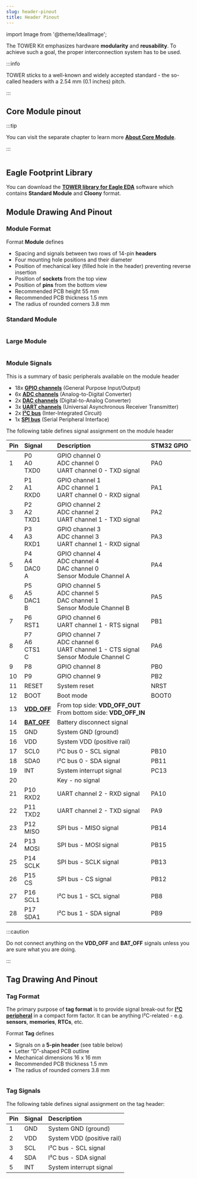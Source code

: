 ```yaml
---
slug: header-pinout
title: Header Pinout
---
```

import Image from '@theme/IdealImage';

The TOWER Kit emphasizes hardware **modularity** and **reusability**. To achieve such a goal, the proper interconnection system has to be used.

:::info

TOWER sticks to a well-known and widely accepted standard - the so-called headers with a 2.54 mm (0.1 inches) pitch.

:::

## Core Module pinout

:::tip

You can visit the separate chapter to learn more [**About Core Module**](./about-core-module.md).

:::

<div class="container">
  <div class="row">
    <div class="col col--9">
      <div><Image img={require('./core-module-pinout.png')} /></div>
    </div>
    <div class="col col--0">
    </div>
  </div>
</div>

## Eagle Footprint Library

You can download the [**TOWER library for Eagle EDA**](https://github.com/hardwario/twr-hardware/tree/master/lbr) software which contains **Standard Module** and **Cloony** format.

## Module Drawing And Pinout

### Module Format

Format **Module** defines

- Spacing and signals between two rows of 14-pin **headers**
- Four mounting hole positions and their diameter
- Position of mechanical key (filled hole in the header) preventing reverse insertion
- Position of **sockets** from the top view
- Position of **pins** from the bottom view
- Recommended PCB height 55 mm
- Recommended PCB thickness 1.5 mm
- The radius of rounded corners 3.8 mm

### Standard Module

<div class="container">
  <div class="row">
    <div class="col col--4">
      <div><Image img={require('./standard-module-drawing.png')} /></div>
    </div>
  </div>
</div>

### Large Module

<div class="container">
  <div class="row">
    <div class="col col--6">
      <div><Image img={require('./large-module-drawing.png')} /></div>
    </div>
  </div>
</div>

### Module Signals

This is a summary of basic peripherals available on the module header

- 18x [**GPIO channels**](../firmware-sdk/how-to/gpio-pins.md) (General Purpose Input/Output)
- 6x [**ADC channels**](../firmware-sdk/how-to/analog-digital-converter.md) (Analog-to-Digital Converter)
- 2x [**DAC channels**](../firmware-sdk/how-to/digital-analog-converter.md) (Digital-to-Analog Converter)
- 3x [**UART channels**](../firmware-sdk/how-to/uart-interface.md) (Universal Asynchronous Receiver Transmitter)
- 2x [**I²C bus**](../firmware-sdk/how-to/i2c-bus.md) (Inter-Integrated Circuit)
- 1x [**SPI bus**](../firmware-sdk/how-to/spi-bus.md) (Serial Peripheral Interface)

The following table defines signal assignment on the module header


| Pin  | Signal                                             | Description                                                                                  | STM32 GPIO |
| :--- | :------------------------------------------------- | :------------------------------------------------------------------------------------------- | :--------- |
| 1    | P0<br/>A0<br/>TXD0                                 | GPIO channel 0<br/>ADC channel 0<br/>UART channel 0 - TXD signal                             | PA0        |
| 2    | P1<br/>A1<br/>RXD0                                 | GPIO channel 1<br/>ADC channel 1<br/>UART channel 0 - RXD signal                             | PA1        |
| 3    | P2<br/>A2<br/>TXD1                                 | GPIO channel 2<br/>ADC channel 2<br/>UART channel 1 - TXD signal                             | PA2        |
| 4    | P3<br/>A3<br/>RXD1                                 | GPIO channel 3<br/>ADC channel 3<br/>UART channel 1 - RXD signal                             | PA3        |
| 5    | P4<br/>A4<br/>DAC0<br/>A                           | GPIO channel 4<br/>ADC channel 4<br/>DAC channel 0<br/>Sensor Module Channel A               | PA4        |
| 6    | P5<br/>A5<br/>DAC1<br/>B                           | GPIO channel 5<br/>ADC channel 5<br/>DAC channel 1<br/>Sensor Module Channel B               | PA5        |
| 7    | P6<br/>RST1                                        | GPIO channel 6<br/>UART channel 1 - RTS signal                                               | PB1        |
| 8    | P7<br/>A6<br/>CTS1<br/>C                           | GPIO channel 7<br/>ADC channel 6<br/>UART channel 1 - CTS signal<br/>Sensor Module Channel C | PA6        |
| 9    | P8                                                 | GPIO channel 8                                                                               | PB0        |
| 10   | P9                                                 | GPIO channel 9                                                                               | PB2        |
| 11   | RESET                                              | System reset                                                                                 | NRST       |
| 12   | BOOT                                               | Boot mode                                                                                    | BOOT0      |
| 13   | [**VDD_OFF**](../firmware-sdk/power-management.md) | From top side: **VDD_OFF_OUT**<br/>From bottom side: **VDD_OFF_IN**                          |            |
| 14   | [**BAT_OFF**](../firmware-sdk/power-management.md) | Battery disconnect signal                                                                    |            |
| 15   | GND                                                | System GND (ground)                                                                          |            |
| 16   | VDD                                                | System VDD (positive rail)                                                                   |            |
| 17   | SCL0                                               | I²C bus 0 - SCL signal                                                                       | PB10       |
| 18   | SDA0                                               | I²C bus 0 - SDA signal                                                                       | PB11       |
| 19   | INT                                                | System interrupt signal                                                                      | PC13       |
| 20   |                                                    | Key - no signal                                                                              |            |
| 21   | P10<br/>RXD2                                       | UART channel 2 - RXD signal                                                                  | PA10       |
| 22   | P11<br/>TXD2                                       | UART channel 2 - TXD signal                                                                  | PA9        |
| 23   | P12<br/>MISO                                       | SPI bus - MISO signal                                                                        | PB14       |
| 24   | P13<br/>MOSI                                       | SPI bus - MOSI signal                                                                        | PB15       |
| 25   | P14<br/>SCLK                                       | SPI bus - SCLK signal                                                                        | PB13       |
| 26   | P15<br/>CS                                         | SPI bus - CS signal                                                                          | PB12       |
| 27   | P16<br/>SCL1                                       | I²C bus 1 - SCL signal                                                                       | PB8        |
| 28   | P17<br/>SDA1                                       | I²C bus 1 - SDA signal                                                                       | PB9        |

:::caution

Do not connect anything on the **VDD_OFF** and **BAT_OFF** signals unless you are sure what you are doing.

:::

## Tag Drawing And Pinout

### Tag Format

The primary purpose of **tag format** is to provide signal break-out for [**I²C peripheral**](../hardware-interfaces/i2c-bus.md) in a compact form factor.
It can be anything I²C-related - e.g. **sensors**, **memories**, **RTCs**, etc.

Format **Tag** defines

- Signals on a **5-pin header** (see table below)
- Letter “D”-shaped PCB outline
- Mechanical dimensions 16 x 16 mm
- Recommended PCB thickness 1.5 mm
- The radius of rounded corners 3.8 mm

<div class="container">
  <div class="row">
    <div class="col col--3">
      <div><Image img={require('./tag-pinout.png')} /></div>
    </div>
  </div>
</div>

### Tag Signals

The following table defines signal assignment on the tag header:

| Pin  | Signal | Description                |
| :--- | :----- | :------------------------- |
| 1    | GND    | System GND (ground)        |
| 2    | VDD    | System VDD (positive rail) |
| 3    | SCL    | I²C bus - SCL signal       |
| 4    | SDA    | I²C bus - SDA signal       |
| 5    | INT    | System interrupt signal    |

